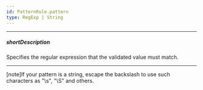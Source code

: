 ```yaml
---
id: PatternRule.pattern
type: RegExp | String
---
```

---
##### shortDescription
Specifies the regular expression that the validated value must match.

---
[note]If your pattern is a string, escape the backslash to use such characters as "\s", "\S" and others.
